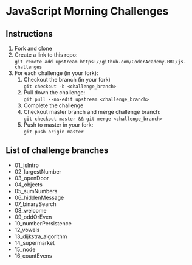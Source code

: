 # JavaScript Morning Challenges

## Instructions
1. Fork and clone
2. Create a link to this repo: <br/>
   `git remote add upstream https://github.com/CoderAcademy-BRI/js-challenges`
3. For each challenge (in your fork):
    1. Checkout the branch (in your fork)<br/>
     `git checkout -b <challenge_branch>`
    3. Pull down the challenge: <br/>
     `git pull --no-edit upstream <challenge_branch>`
    4. Complete the challenge
    5. Checkout master branch and merge challenge branch:<br/>
    `git checkout master && git merge <challenge_branch>`
    1. Push to master in your fork:<br/>
     `git push origin master`

## List of challenge branches
* 01_jsIntro
* 02_largestNumber
* 03_openDoor
* 04_objects
* 05_sumNumbers
* 06_hiddenMessage
* 07_binarySearch
* 08_welcome
* 09_oddOrEven
* 10_numberPersistence
* 12_vowels
* 13_dijkstra_algorithm
* 14_supermarket
* 15_node
* 16_countEvens
